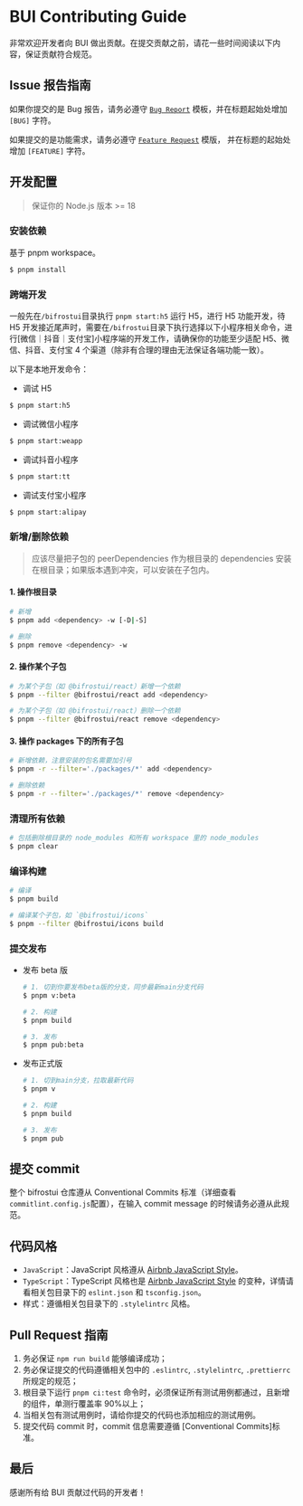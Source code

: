 # BUI Contributing Guide

非常欢迎开发者向 BUI 做出贡献。在提交贡献之前，请花一些时间阅读以下内容，保证贡献符合规范。

## Issue 报告指南

如果你提交的是 Bug 报告，请务必遵守 [`Bug Report`](https://github.com/alibaba/bifrostui/issues/new?assignees=&labels=bug&projects=&template=issue_report.md&title=%5BBUG%5D+) 模板，并在标题起始处增加 `[BUG]` 字符。

如果提交的是功能需求，请务必遵守 [`Feature Request`](https://github.com/alibaba/bifrostui/issues/new?assignees=&labels=enhancement&projects=&template=feature_request.md&title=%5BFEATURE%5D+) 模版， 并在标题的起始处增加 `[FEATURE]` 字符。

## 开发配置

> 保证你的 Node.js 版本 >= 18

### 安装依赖

基于 pnpm workspace。

```bash
$ pnpm install
```

### 跨端开发

一般先在`/bifrostui`目录执行 `pnpm start:h5` 运行 H5，进行 H5 功能开发，待 H5 开发接近尾声时，需要在`/bifrostui`目录下执行选择以下小程序相关命令，进行[微信｜抖音｜支付宝]小程序端的开发工作，请确保你的功能至少适配 H5、微信、抖音、支付宝 4 个渠道（除非有合理的理由无法保证各端功能一致）。

以下是本地开发命令：

- 调试 H5

```bash
$ pnpm start:h5
```

- 调试微信小程序

```bash
$ pnpm start:weapp
```

- 调试抖音小程序

```bash
$ pnpm start:tt
```

- 调试支付宝小程序

```bash
$ pnpm start:alipay
```

### 新增/删除依赖

> 应该尽量把子包的 peerDependencies 作为根目录的 dependencies 安装在根目录；如果版本遇到冲突，可以安装在子包内。

#### 1. 操作根目录

```bash
# 新增
$ pnpm add <dependency> -w [-D|-S]

# 删除
$ pnpm remove <dependency> -w
```

#### 2. 操作某个子包

```bash
# 为某个子包（如 @bifrostui/react）新增一个依赖
$ pnpm --filter @bifrostui/react add <dependency>

# 为某个子包（如 @bifrostui/react）删除一个依赖
$ pnpm --filter @bifrostui/react remove <dependency>
```

#### 3. 操作 packages 下的所有子包

```bash
# 新增依赖，注意安装的包名需要加引号
$ pnpm -r --filter='./packages/*' add <dependency>

# 删除依赖
$ pnpm -r --filter='./packages/*' remove <dependency>
```

### 清理所有依赖

```bash
# 包括删除根目录的 node_modules 和所有 workspace 里的 node_modules
$ pnpm clear
```

### 编译构建

```bash
# 编译
$ pnpm build

# 编译某个子包，如 `@bifrostui/icons`
$ pnpm --filter @bifrostui/icons build
```

### 提交发布

- 发布 beta 版

  ```bash
  # 1. 切到你要发布beta版的分支，同步最新main分支代码
  $ pnpm v:beta

  # 2. 构建
  $ pnpm build

  # 3. 发布
  $ pnpm pub:beta
  ```

- 发布正式版

  ```bash
  # 1. 切到main分支，拉取最新代码
  $ pnpm v

  # 2. 构建
  $ pnpm build

  # 3. 发布
  $ pnpm pub
  ```

## 提交 commit

整个 bifrostui 仓库遵从 Conventional Commits 标准（详细查看`commitlint.config.js`配置），在输入 commit message 的时候请务必遵从此规范。

## 代码风格

- `JavaScript`：JavaScript 风格遵从 [Airbnb JavaScript Style](https://github.com/airbnb/javascript)。
- `TypeScript`：TypeScript 风格也是 [Airbnb JavaScript Style](https://github.com/airbnb/javascript) 的变种，详情请看相关包目录下的 `eslint.json` 和 `tsconfig.json`。
- 样式：遵循相关包目录下的 `.stylelintrc` 风格。

## Pull Request 指南

1. 务必保证 `npm run build` 能够编译成功；
2. 务必保证提交的代码遵循相关包中的 `.eslintrc`, `.stylelintrc`, `.prettierrc` 所规定的规范；
3. 根目录下运行 `pnpm ci:test` 命令时，必须保证所有测试用例都通过，且新增的组件，单测行覆盖率 90%以上；
4. 当相关包有测试用例时，请给你提交的代码也添加相应的测试用例。
5. 提交代码 commit 时，commit 信息需要遵循 [Conventional Commits]标准。

## 最后

感谢所有给 BUI 贡献过代码的开发者！
